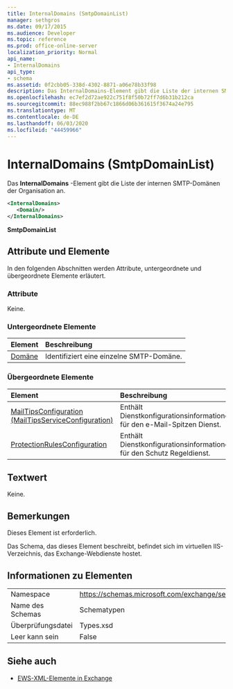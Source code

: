 ```yaml
---
title: InternalDomains (SmtpDomainList)
manager: sethgros
ms.date: 09/17/2015
ms.audience: Developer
ms.topic: reference
ms.prod: office-online-server
localization_priority: Normal
api_name:
- InternalDomains
api_type:
- schema
ms.assetid: 0f2cbb05-338d-4302-8871-a06e78b33f98
description: Das InternalDomains-Element gibt die Liste der internen SMTP-Domänen der Organisation an.
ms.openlocfilehash: ec7ef2d72ae922c751f8f50b72ff7d6b31b212ca
ms.sourcegitcommit: 88ec988f2bb67c1866d06b361615f3674a24e795
ms.translationtype: MT
ms.contentlocale: de-DE
ms.lasthandoff: 06/03/2020
ms.locfileid: "44459966"
---
```

# <a name="internaldomains-smtpdomainlist"></a>InternalDomains (SmtpDomainList)

Das **InternalDomains** -Element gibt die Liste der internen SMTP-Domänen der Organisation an. 
  
```XML
<InternalDomains>
   <Domain/>
</InternalDomains>
```

 **SmtpDomainList**
## <a name="attributes-and-elements"></a>Attribute und Elemente

In den folgenden Abschnitten werden Attribute, untergeordnete und übergeordnete Elemente erläutert.
  
### <a name="attributes"></a>Attribute

Keine.
  
### <a name="child-elements"></a>Untergeordnete Elemente

|**Element**|**Beschreibung**|
|:-----|:-----|
|[Domäne](domain.md) <br/> |Identifiziert eine einzelne SMTP-Domäne.  <br/> |
   
### <a name="parent-elements"></a>Übergeordnete Elemente

|**Element**|**Beschreibung**|
|:-----|:-----|
|[MailTipsConfiguration (MailTipsServiceConfiguration)](mailtipsconfiguration-mailtipsserviceconfiguration.md) <br/> |Enthält Dienstkonfigurationsinformationen für den e-Mail-Spitzen Dienst.  <br/> |
|[ProtectionRulesConfiguration](protectionrulesconfiguration.md) <br/> |Enthält Dienstkonfigurationsinformationen für den Schutz Regeldienst.  <br/> |
   
## <a name="text-value"></a>Textwert

Keine.
  
## <a name="remarks"></a>Bemerkungen

Dieses Element ist erforderlich. 
  
Das Schema, das dieses Element beschreibt, befindet sich im virtuellen IIS-Verzeichnis, das Exchange-Webdienste hostet.
  
## <a name="element-information"></a>Informationen zu Elementen

|||
|:-----|:-----|
|Namespace  <br/> |https://schemas.microsoft.com/exchange/services/2006/types  <br/> |
|Name des Schemas  <br/> |Schematypen  <br/> |
|Überprüfungsdatei  <br/> |Types.xsd  <br/> |
|Leer kann sein  <br/> |False  <br/> |
   
## <a name="see-also"></a>Siehe auch



- [EWS-XML-Elemente in Exchange](ews-xml-elements-in-exchange.md)

